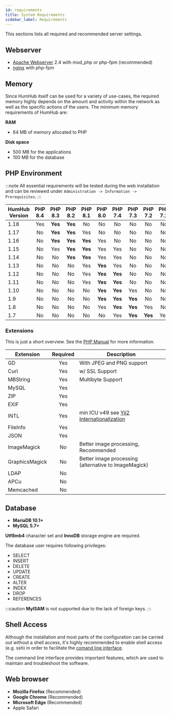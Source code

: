 ```yaml
---
id: requirements
title: System Requirements
sidebar_label: Requirements
---
```


This sections lists all required and recommended server settings.

## Webserver

- [Apache Webserver](https://httpd.apache.org/) 2.4 with mod_php or php-fpm (recommended)
- [nginx](https://www.nginx.com/) with php-fpm

## Memory

Since HumHub itself can be used for a variety of use-cases, the required memory highly depends on the amount and
activity within the network as well as the specific actions of the users. The minimum memory requirements of HumHub are:

**RAM**

- 64 MB of memory allocated to PHP

**Disk space**

- 500 MB for the applications
- 100 MB for the database

## PHP Environment

:::note 
All essential requirements will be tested during the web installation and can be reviewed under 
`Administration -> Information -> Prerequisites`.
:::

| HumHub Version | PHP 8.4  | PHP 8.3  | PHP 8.2  | PHP 8.1  | PHP 8.0  | PHP 7.4  | PHP 7.3  | PHP 7.2  | PHP 7.1  | 
|----------------|:--------:|:--------:|:--------:|:--------:|:--------:|:--------:|:--------:|:--------:|:--------:|
| 1.18           | Yes      | **Yes**  | **Yes**  | No       | No       | No       | No       | No       | No       |
| 1.17           | No       | **Yes**  | **Yes**  | Yes      | No       | No       | No       | No       | No       |
| 1.16           | No       | **Yes**  | **Yes**  | **Yes**  | Yes      | No       | No       | No       | No       |
| 1.15           | No       | Yes      | **Yes**  | **Yes**  | Yes      | Yes      | No       | No       | No       |
| 1.14           | No       | No       | **Yes**  | **Yes**  | Yes      | Yes      | No       | No       | No       |
| 1.13           | No       | No       | No       | Yes      | **Yes**  | Yes      | No       | No       | No       |
| 1.12           | No       | No       | No       | Yes      | **Yes**  | **Yes**  | No       | No       | No       |
| 1.11           | No       | No       | No       | Yes      | **Yes**  | **Yes**  | No       | No       | No       |
| 1.10           | No       | No       | No       | No       | **Yes**  | **Yes**  | Yes      | No       | No       |
| 1.9            | No       | No       | No       | No       | **Yes**  | **Yes**  | **Yes**  | No       | No       |
| 1.8            | No       | No       | No       | No       | Yes      | **Yes**  | **Yes**  | Yes      | No       |
| 1.7            | No       | No       | No       | No       | No       | Yes      | **Yes**  | **Yes**  | Yes      |

### Extensions

This is just a short overview. See the [PHP Manual](https://www.php.net/manual/en/extensions.php) for more information.

| Extension     | Required      | Description                                                               |
| ------------- |:-------------:| --------------------------------------------------------------------------|
| GD            | Yes           | With JPEG and PNG support                                                 |
| Curl          | Yes           | w/ SSL Support                                                            |
| MBString      | Yes           | Multibyte Support                                                         |
| MySQL         | Yes           | |
| ZIP           | Yes           | |
| EXIF          | Yes           | |
| INTL          | Yes           | min ICU v49 see [Yii2 Internationalization](https://www.yiiframework.com/doc/guide/2.0/en/tutorial-i18n#setup-environment)         |
| FileInfo      | Yes           | |
| JSON          | Yes           | |
| ImageMagick   | No            | Better image processing, Recommended |
| GraphicsMagick| No            | Better image processing (alternative to ImageMagick)|
| LDAP          | No            | |
| APCu          | No            | |
| Memcached     | No            | |



## Database

- **MariaDB 10.1+** 
- **MySQL 5.7+**

**Utf8mb4** character set  and **InnoDB** storage engine are required.

The database user requires following privileges:

- SELECT
- INSERT
- DELETE
- UPDATE
- CREATE
- ALTER
- INDEX
- DROP
- REFERENCES

:::caution
**MyISAM** is not supported due to the lack of foreign keys.
:::

## Shell Access

Although the installation and most parts of the configuration can be carried out without a shell access, it's highly recommended to enable shell access (e.g. ssh) in order to facilitate the [comand line interface](console.md). 

The command line interface provides important features, which are used to maintain and troubleshoot the software.


## Web browser

 - **Mozilla Firefox** (Recommended)
 - **Google Chrome** (Recommended)
 - **Microsoft Edge** (Recommended)
 - Apple Safari
